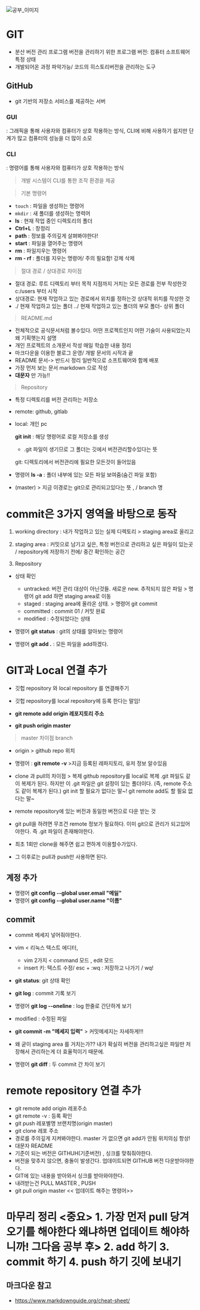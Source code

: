![공부_이미지](./img/bc.png)

# GIT
- 분산 버전 관리 프로그램 버전을 관리하기 위한 프로그램 
버전: 컴퓨터 소프트웨어 특정 상태 
- 개발되어온 과정 파악가능/ 코드의 히스토리버전을 관리하는 도구

## GitHub
- git 기반의 
저장소 서비스를 제공하는 서버

### GUI 
: 그래픽을 통해 사용자와 컴퓨터가 상호 작용하는 방식, CLI에 비해 사용하기 쉽지만 단계가 많고 컴퓨터의 성능을 더 많이 소모

### CLI
: 명령어를 통해 사용자와 컴퓨터가 상호 작용하는 방식

> 개발 시스템이 CLI를 통한 조작 환경을 제공

>기본 명령어
- `touch` : 파일을 생성하는 명령어
- `mkdir` : 새 폴더를 생성하는 명력어
- **ls** : 현재 작업 중인 디렉토리의 폴더 
- **Ctrl+L** :  창정리
- **path** : 정보를 주의깊게 살펴봐야한다! 
- **start** : 파일을 열어주는 명령어 
- **rm** : 파일지우는 명령어
- **rm - rf** : 폴더를 지우는 명령어/ 주의 필요함! 강제 삭제

> 절대 경로 / 상대경로 차이점 
- 절대 경로: 루트 디렉토리 부터 목적 지점까지 거치는 모든 경로를 전부 작성한것 c:/users 부터 시작 
- 상대경로: 현재 작업하고 있는 경로에서 위치를 정하는것 상대적 위치를 작성한 것 
- ./ 현재 작업하고 있는 폴더 ../ 현재 작업하고 있는 폴더의 부모 폴더- 상위 폴더 

> README.md 
- 전체적으로 공식문서처럼 볼수있다. 어떤 프로젝트인지 어떤 기술이 사용되었는지 왜 기획햇는지 설명 
- 개인 프로젝트의 소개문서 작성
매일 학습한 내용 정리
- 마크다운을 이용한 블로그 운영/ 개발 문서의 시작과 끝 
- README  문서-> 반드시 정리
일반적으로 소프트웨어와 함께 배포
- 가장 먼저 보는 문서 markdown 으로 작성 
- **대문자** 만 가능!! 

>Repository 
- 특정 디렉토리를 버전 관리하는 저장소 

- remote: github, gitlab
- local: 개인 pc 

     **git init** : 해당 명령어로 로컬 저장소를 생성
    - .git 파일이 생기므로 그 폴더는 깃에서 버전관리할수있다는 뜻

     
     git: 디렉토리에서 버전관리에 필요한 모든것이 들어있음

- 명령어 **ls -a** : 폴더 내부에 있는 모든 파일 보여줌(숨긴 파일 포함)

- (master) > 지금 이경로는 git으로 관리되고있다는 뜻 , / branch 명 

# commit은 3가지 영역을 바탕으로 동작

1. working directory : 내가 작업하고 있는 실제 디렉토리 > staging area로 올리고

2. staging area  : 커밋으로 남기고 싶은, 특정 버전으로 관리하고 싶은 파일이 있는곳 / repository에 저장하기 전에/ 중간 확인하는 공간 
3. Repository

- 상태 확인 
  - untracked: 버전 관리 대상이 아닌것들. 새로운 new. 추적되지 않은 파일 > 명령어 git add 하면 staging area로 이동 
  - staged : staging area에 올라온 상태. > 명령어 git commit 
  - committed : commit 01 / 커밋 완료 
  - modified : 수정되었다는 상태 

- 명령어 **git status** : git의 상태를 알아보는 명령어 
- 명령어 **git add .** : 모든 파일을 add하겠다. 


# GIT과 Local 연결 추가 
- 깃헙 repository 와  local repository 를 연결해주기
- 깃헙 repository를 local repository에 등록 한다는 말임! 
  
- **git remote add origin 레포지토리 주소**
  
- **git push origin master** 

>  master 차이점 branch 
- origin > github repo 위치 

-  명령어 : **git remote -v** >지금 등록된 레파지토리, 유저 정보 알수있음

-  clone 과 pull의 차이점 > 복제 github repository를 local로 복제 .git 파일도 같이 복제가 된다. 하지만 이 .git 파일은 git 설정이 있는 폴더이다. 
  (즉, remote 주소도 같이 복제가 된다.) git init 할 필요가 없다는 말~! git remote add도 할 필요 없다는 말~  
  
-  remote repository에 있는 버전과 동일한 버전으로 다운 받는 것 
  
-  git pull을 하려면 무조건 remote 정보가 필요하다. 이미 git으로 관리가 되고있어야한다. 즉 .git 파일이 존재해야한다. 

-  최초 1회만 clone을 해주면 쉽고 편하게 이용할수가있다. 

-  그 이후로는 pull과 push만 사용하면 된다. 


## 계정 추가 

- 명령어 **git config --global user.email "메일"**
- 명령어 **git config --global user.name "이름"**

## commit
-  commit 메세지 넣어줘야한다.
-  vim < 리눅스 텍스트 에디터,
     - vim 2가지  < command 모드 , edit 모드 
     - insert 키: 텍스트 수정/ esc + :wq : 저장하고 나가기 / wq!

- **git status**: git 상태 확인
- **git log** : commit 기록 보기 
- 명령어 **git log --oneline** : log 한줄로 간단하게 보기 
- modified : 수정된 파일
- **git commit -m "메세지 입력"** > 커밋메세지는 자세하게!!! 
- 왜 굳이 staging area  를 거치는가?? 내가 확실히 버전을 관리하고싶은 파일만 저장해서 관리하는게 더 효율적이기 때문에. 
- 명령어 **git diff** : 두 commit 간 차이 보기 

  
# remote repository 연결 추가
- git remote add origin 레포주소  
- git remote -v : 등록 확인
- git push 레포별명 브랜치명(origin master)
- git clone 레포 주소
- 경로를 주의깊게 지켜봐야한다. master 가 없으면 git add가 안됨 위치의심 항상! 
- 대문자 README
- 기준이 되는 버전은 GITHUH(기준버전) , 싱크를 맞춰줘야한다. 
- 버전을 맞추지 않으면, 충돌이 발생간다. 업데이트되면 GITHUB 버전 다운받아야한다. 
- GIT에 있는 내용을 받아와서 싱크를 받아와야한다.
- 내려받는건 PULL MASTER , PUSH 
- git pull origin master << 업데이트 해주는 명령어>>

# 마무리 정리 <중요> 1. 가장 먼저 pull 당겨오기를 해야한다 왜냐하면 업데이트 해야하니까! 그다음 공부 후> 2. add 하기 3. commit 하기 4. push 하기 깃에 보내기


## 마크다운 참고 
- https://www.markdownguide.org/cheat-sheet/



